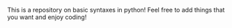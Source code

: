 <!--Disclaimer 
This is made by a complete beginner :D -->

This is a repository on basic syntaxes in python! 
Feel free to add things that you want and enjoy coding!
